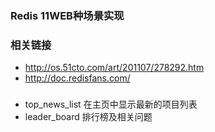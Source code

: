 ### Redis 11WEB种场景实现

### 相关链接
 - http://os.51cto.com/art/201107/278292.htm
 - http://doc.redisfans.com/

###
 - top_news_list 在主页中显示最新的项目列表
 - leader_board  排行榜及相关问题